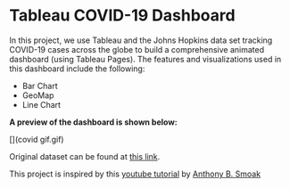 # Tableau COVID-19 Dashboard
In this project, we use Tableau and the Johns Hopkins data set tracking COVID-19 cases across the globe to build a comprehensive animated dashboard (using Tableau Pages). The features and visualizations used in this dashboard include the following:
- Bar Chart
- GeoMap
- Line Chart

**A preview of the dashboard is shown below:**

[](covid gif.gif)



Original dataset can be found at [this link](https://www.tableau.com/covid-19-coronavirus-data-resources).

This project is inspired by this [youtube tutorial](https://www.youtube.com/watch?v=mvpGTXRLIQc) by [Anthony B. Smoak](https://twitter.com/anthonysmoak)
